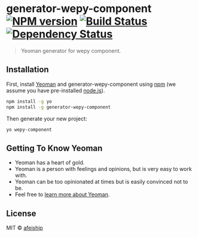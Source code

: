 # generator-wepy-component [![NPM version][npm-image]][npm-url] [![Build Status][travis-image]][travis-url] [![Dependency Status][daviddm-image]][daviddm-url]
> Yeoman generator for wepy component.

## Installation

First, install [Yeoman](http://yeoman.io) and generator-wepy-component using [npm](https://www.npmjs.com/) (we assume you have pre-installed [node.js](https://nodejs.org/)).

```bash
npm install -g yo
npm install -g generator-wepy-component
```

Then generate your new project:

```bash
yo wepy-component
```

## Getting To Know Yeoman

 * Yeoman has a heart of gold.
 * Yeoman is a person with feelings and opinions, but is very easy to work with.
 * Yeoman can be too opinionated at times but is easily convinced not to be.
 * Feel free to [learn more about Yeoman](http://yeoman.io/).

## License

MIT © [afeiship](https://github.com/afeiship)


[npm-image]: https://badge.fury.io/js/generator-wepy-component.svg
[npm-url]: https://npmjs.org/package/generator-wepy-component
[travis-image]: https://travis-ci.org/afeiship/generator-wepy-component.svg?branch=master
[travis-url]: https://travis-ci.org/afeiship/generator-wepy-component
[daviddm-image]: https://david-dm.org/afeiship/generator-wepy-component.svg?theme=shields.io
[daviddm-url]: https://david-dm.org/afeiship/generator-wepy-component
